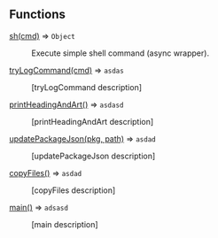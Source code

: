 ## Functions

<dl>
<dt><a href="#DOCUMENTATION">sh(cmd)</a> ⇒ <code>Object</code></dt>
<dd><p>Execute simple shell command (async wrapper).</p>
</dd>
<dt><a href="#DOCUMENTATION">tryLogCommand(cmd)</a> ⇒ <code>asdas</code></dt>
<dd><p>[tryLogCommand description]</p>
</dd>
<dt><a href="#DOCUMENTATION">printHeadingAndArt()</a> ⇒ <code>asdasd</code></dt>
<dd><p>[printHeadingAndArt description]</p>
</dd>
<dt><a href="#DOCUMENTATION">updatePackageJson(pkg, path)</a> ⇒ <code>asdad</code></dt>
<dd><p>[updatePackageJson description]</p>
</dd>
<dt><a href="#DOCUMENTATION">copyFiles()</a> ⇒ <code>asdad</code></dt>
<dd><p>[copyFiles description]</p>
</dd>
<dt><a href="#DOCUMENTATION">main()</a> ⇒ <code>adsasd</code></dt>
<dd><p>[main description]</p>
</dd>
</dl>

